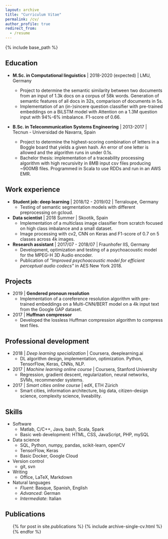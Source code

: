 ```yaml
---
layout: archive
title: "Curriculum Vitae"
permalink: /cv/
author_profile: true
redirect_from:
  - /resume
---
```


{% include base_path %}

Education
------
* **M.Sc. in Computational linguistics** \| 2018-2020 (expected) \| LMU, Germany
  * Project to determine the semantic similarity between two documents from an input of 1.3k docs on a corpus of 58k words. Generation of semantic features of all docs in 32s, comparison of documents in 5s.
  * Implementation of an (in-)sincere question classifier with pre-trained embeddings on a BiLSTM model with Attention on a 1.3M question input with 94%-6% imbalance. F1-score of 0.66. 

* **B.Sc. in Telecommunication Systems Engineering** \| 2013-2017 \| Tecnun - Universidad de Navarra, Spain
  * Project to determine the highest-scoring combination of letters in a Boggle board that yields a given hash. An error of one letter is allowed and the algorithm runs in under 0.1s.
  * Bachelor thesis: implementation of a traceability processing algorithm with high recursivity in 8MB input csv files producing ~900MB files. Programmed in Scala to use RDDs and run in an AWS EMR. 


Work experience
------
* **Student job: deep learning** \| 2018/12 - 2019/02 \| Terraloupe, Germany
  * Testing of semantic segmentation models with different preprocessing on gcloud.
* **Data scientist** \| 2018 Summer \| Skootik, Spain
  * Implementation of a multiclass image classifier from scratch focused on high class imbalance and a small dataset.
  * Image processing with cv2, CNN on Keras and F1-score of 0.7 on 5 classes across 4k images. 
* **Research assistant** \| 2017/07 - 2018/07 \| Fraunhofer IIS, Germany
  * Development, optimization and testing of a psychoacoustic model for the MPEG-H 3D Audio encoder.
  * Publication of *"Improved psychoacoustic model for efficient perceptual audio codecs"* in AES New York 2018.

Projects
------
* 2019 \| **Gendered pronoun resolution**
  * Implementation of a coreference resolution algorithm with pre-trained embeddings on a Multi-CNN/BERT model on a 4k input text from the Google GAP dataset.
* 2017 \| **Huffman compressor**
  * Developed the lossless Huffman compression algorithm to compress text files.

Professional development
------
* 2018 \| *Deep learning specialization* \| Coursera, deeplearning.ai
  * DL algorithm design, implementation, optimization. Python, TensorFlow, Keras, CNNs, NLP.
* 2017 \| *Machine learning online course* \| Coursera, Stanford University
  * Regression, gradient descent, regularization, neural networks, SVMs, recommender systems.
* 2017 \| *Smart cities online course* \| edX, ETH Zürich
  * Smart cities, information architecture, big data, citizen-design science, complexity science, liveability.

Skills
------
* Software
  * Matlab, C/C++, Java, bash, Scala, Spark
  * Basic web development: HTML, CSS, JavaScript, PHP, mySQL
* Data science
  * SQL, Python, numpy, pandas, scikit-learn, openCV
  * TensorFlow, Keras
  * Basic Docker, Google Cloud
* Version control
  * git, svn
* Writing
  * Office, LaTeX, Markdown
* Natural languages
  * *Fluent*: Basque, Spanish, English
  * *Advanced*: German
  * *Intermediate*: Italian

Publications
------
  <ul>{% for post in site.publications %}
    {% include archive-single-cv.html %}
  {% endfor %}</ul>
  
<!---
Talks
------
  <ul>{% for post in site.talks %}
    {% include archive-single-talk-cv.html %}
  {% endfor %}</ul>
  
Teaching
------
  <ul>{% for post in site.teaching %}
    {% include archive-single-cv.html %}
  {% endfor %}</ul>
  
Service and leadership
------
* Currently signed in to 43 different slack teams

-->